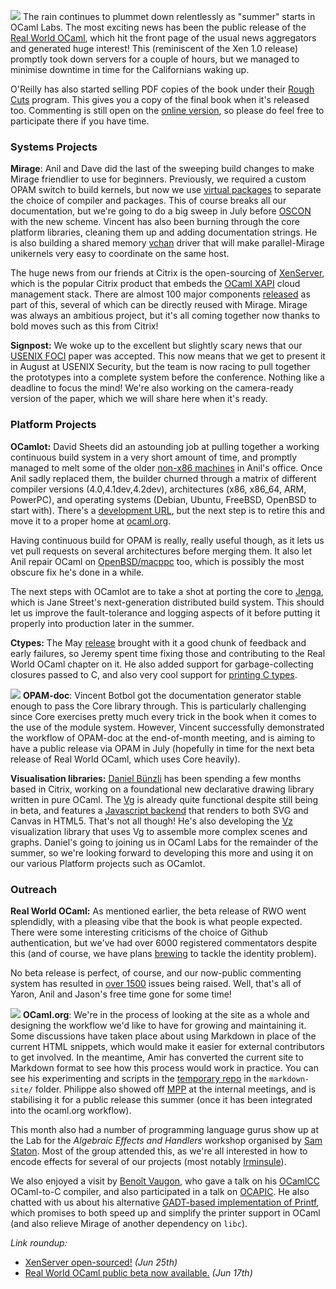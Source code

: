<a href="../images/rwo-celebration.jpg"><img class="left" src="../images/rwo-celebration-thumb.jpg"></img></a>
The rain continues to plummet down relentlessly as "summer" starts in OCaml
Labs. The most exciting news has been the public release of the [Real World
OCaml](https://realworldocaml.org), which hit the front page of the usual news
aggregators and generated huge interest!  This (reminiscent of the Xen 1.0
release) promptly took down servers for a couple of hours, but we managed to
minimise downtime in time for the Californians waking up.

O'Reilly has also started selling PDF copies of the book under their [Rough
Cuts](http://shop.oreilly.com/product/0636920024743.do) program.  This gives you
a copy of the final book when it's released too.  Commenting is still open
on the [online version](http://realworldocaml.org), so please do feel free to
participate there if you have time.

### Systems Projects

<b>Mirage</b>: Anil and Dave did the last of the sweeping build changes to make
Mirage friendlier to use for beginners.  Previously, we required a custom OPAM
switch to build kernels, but now we use [virtual
packages](http://www.openmirage.org/wiki/weekly-2013-06-11) to separate the
choice of compiler and packages.  This of course breaks all our documentation,
but we're going to do a big sweep in July before
[OSCON](http://www.oscon.com/oscon2013/public/schedule/speaker/109140) with the
new scheme.  Vincent has also been burning through the core platform libraries,
cleaning them up and adding documentation strings.  He is also building a
shared memory [vchan](http://github.com/vbmithr/ocaml-vchan) driver that will
make parallel-Mirage unikernels very easy to coordinate on the same host.

The huge news from our friends at Citrix is the open-sourcing of
[XenServer](http://www.xenserver.org), which is the popular Citrix product that
embeds the [OCaml XAPI](https://github.com/xapi-project) cloud management
stack.  There are almost 100 major components
[released](http://github.com/xenserver) as part of this, several of which can
be directly reused with Mirage.  Mirage was always an ambitious project, but
it's all coming together now thanks to bold moves such as this from Citrix!

<b>Signpost:</b> We woke up to the excellent but slightly scary news that
our [USENIX FOCI](https://www.usenix.org/conference/foci13) paper was accepted.
This now means that we get to present it in August at USENIX Security, but
the team is now racing to pull together the prototypes into a complete system
before the conference.  Nothing like a deadline to focus the mind!  We're
also working on the camera-ready version of the paper, which we will share
here when it's ready.

### Platform Projects

<b>OCamlot:</b> David Sheets did an astounding job at pulling together a
working continuous build system in a very short amount of time, and promptly
managed to melt some of the older [non-x86
machines](../tasks/platform.html#Machine%20Pool) in Anil's office.  Once Anil
sadly replaced them, the builder churned through a matrix of different compiler
versions (4.0,4.1dev,4.2dev), architectures (x86, x86_64, ARM, PowerPC), and
operating systems (Debian, Ubuntu, FreeBSD, OpenBSD to start with).  There's
a [development URL](https://ocaml-www3.ocamllabs.cl.cam.ac.uk/github/OCamlPro/opam-repository), but
the next step is to retire this and move it to a proper home at [ocaml.org](http://ocaml.org).

Having continuous build for OPAM is really, really useful though, as it lets us
vet pull requests on several architectures before merging them. It also let
Anil repair OCaml on [OpenBSD/macppc](https://github.com/avsm/ocaml/commit/c1da5f35cda0ee85e576197b88f503333ed9e9a1)
too, which is possibly the most obscure fix he's done in a while.

The next steps with OCamlot are to take a shot at porting the core to
[Jenga](http://github.com/janestreet/jenga), which is Jane Street's next-generation
distributed build system.  This should let us improve the fault-tolerance and
logging aspects of it before putting it properly into production later in the summer.

<b>Ctypes:</b> The May [release](http://github.com/ocamllabs/ocaml-ctypes)
brought with it a good chunk of feedback and early failures, so Jeremy spent
time fixing those and contributing to the Real World OCaml chapter on it.  He
also added support for garbage-collecting closures passed to C, and also very
cool support for [printing C types](https://github.com/ocamllabs/ocaml-ctypes/pull/27).

<a href="../images/daniel-presentation-vg.jpg"><img class="right" src="../images/daniel-presentation-vg-thumb.jpg"></img></a>
<b>OPAM-doc</b>: Vincent Botbol got the documentation generator stable enough
to pass the Core library through.  This is particularly challenging since Core
exercises pretty much every trick in the book when it comes to the use of the
module system.  However, Vincent successfully demonstrated the workflow of
OPAM-doc at the end-of-month meeting, and is aiming to have a public release
via OPAM in July (hopefully in time for the next beta release of Real World OCaml,
which uses Core heavily).

<b>Visualisation libraries:</b> [Daniel Bünzli](http://erratique.ch/contact.en) has
been spending a few months based in Citrix, working on a foundational new
declarative drawing library written in pure OCaml.  The [Vg](http://erratique.ch/software/vg) is already quite functional despite
still being in beta, and features a [Javascript backend](http://erratique.ch/software/vg/demos/rhtmlc.html#arrowhead)
that renders to both SVG and Canvas in HTML5.  That's not all though!  He's
also developing the [Vz](http://erratique.ch/software/vz) visualization library
that uses Vg to assemble more complex scenes and graphs.  Daniel's going to
joining us in OCaml Labs for the remainder of the summer, so we're looking
forward to developing this more and using it on our various Platform projects
such as OCamlot.

### Outreach

<b>Real World OCaml:</b> As mentioned earlier, the beta release of RWO went
splendidly, with a pleasing vibe that the book is what people expected.  There
were some interesting criticisms of the choice of Github authentication, but
we've had over 6000 registered commentators despite this (and of course, we
have plans [brewing](http://nymote.org) to tackle the identity problem).

No beta release is perfect, of course, and our now-public commenting system has
resulted in [over 1500](https://github.com/ocamllabs/rwo-comments/issues)
issues being raised.  Well, that's all of Yaron, Anil and Jason's free time
gone for some time!

<a href="../images/amir-shisha.jpg"><img class="right" src="../images/amir-shisha-thumb.jpg"></img></a>
<b>OCaml.org</b>: We're in the process of looking at the site as a whole and
designing the workflow we'd like to have for growing and maintaining it.  Some
discussions have taken place about using Markdown in place of the current HTML
snippets, which would make it easier for external contributors to get involved.
In the meantime, Amir has converted the current site to Markdown format to see
how this process would work in practice.  You can see his experimenting and
scripts in the [temporary repo](https://github.com/ocamllabs/ocaml.org-temp) in
the `markdown-site/` folder.
Philippe also showed off [MPP](https://github.com/pw374/MPP-language-blender)
at the internal meetings, and is stabilising it for a public release this
summer (once it has been integrated into the ocaml.org workflow).

This month also had a number of programming language gurus show up at the Lab
for the *Algebraic Effects and Handlers* workshop organised by [Sam
Staton](http://www.cl.cam.ac.uk/~ss368/).  Most of the group attended this, as
we're all interested in how to encode effects for several of our projects (most
notably [Irminsule](../tasks/t2.html#Irminsule)).

We also enjoyed a visit by [Benoît Vaugon](https://github.com/bvaugon), who gave a talk on his
[OCamlCC](http://oud.ocaml.org/2012/slides/oud2012-paper10-slides.pdf)
OCaml-to-C compiler, and also participated in a talk on
[OCAPIC](http://www.algo-prog.info/ocaml_for_pic/web/index.php?id=ocapic). He
also chatted with us about his alternative [GADT-based implementation of
Printf](http://caml.inria.fr/mantis/view.php?id=6017), which promises to both
speed up and simplify the printer support in OCaml (and also relieve Mirage of
another dependency on `libc`).  

<i>Link roundup:</i>

* <a class="icon-community" href="http://blog.xen.org/index.php/2013/06/25/xenserver-org-and-the-xen-project/">XenServer open-sourced!</a> _(Jun 25th)_
* <a class="icon-quick-links" href="http://realworldocaml.org">Real World OCaml public beta now available.</a> _(Jun 17th)_
